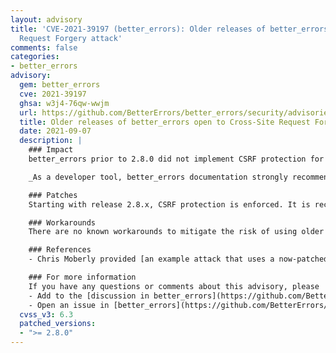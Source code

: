 ```yaml
---
layout: advisory
title: 'CVE-2021-39197 (better_errors): Older releases of better_errors open to Cross-Site
  Request Forgery attack'
comments: false
categories:
- better_errors
advisory:
  gem: better_errors
  cve: 2021-39197
  ghsa: w3j4-76qw-wwjm
  url: https://github.com/BetterErrors/better_errors/security/advisories/GHSA-w3j4-76qw-wwjm
  title: Older releases of better_errors open to Cross-Site Request Forgery attack
  date: 2021-09-07
  description: |
    ### Impact
    better_errors prior to 2.8.0 did not implement CSRF protection for its internal requests. It also did not enforce the correct "Content-Type" header for these requests, which allowed a cross-origin "simple request" to be made without CORS protection. These together left an application with better_errors enabled open to cross-origin attacks.

    _As a developer tool, better_errors documentation strongly recommends addition only to the `development` bundle group, so this vulnerability should only affect development environments. Please ensure that your project limits better_errors to the `development` group (or the non-Rails equivalent)._

    ### Patches
    Starting with release 2.8.x, CSRF protection is enforced. It is recommended that you upgrade to the latest release, or minimally to "~> 2.8.3".

    ### Workarounds
    There are no known workarounds to mitigate the risk of using older releases of better_errors.

    ### References
    - Chris Moberly provided [an example attack that uses a now-patched vulnerability of webpack-dev-server in conjunction with Better Errors](https://about.gitlab.com/blog/2021/09/07/why-are-developers-vulnerable-to-driveby-attacks/)

    ### For more information
    If you have any questions or comments about this advisory, please
    - Add to the [discussion in better_errors](https://github.com/BetterErrors/better_errors/discussions/507)
    - Open an issue in [better_errors](https://github.com/BetterErrors/better_errors)
  cvss_v3: 6.3
  patched_versions:
  - ">= 2.8.0"
---
```

